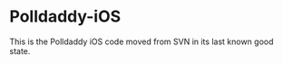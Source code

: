 Polldaddy-iOS
=============

This is the Polldaddy iOS code moved from SVN in its last known good state.
